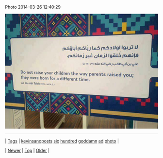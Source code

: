 <!--
title: Photo 2014-03-26 12
date: 2020-06-28T15:27:00.277Z
tags: kevinsanoposts, six, hundred, goddamn, ad, photo
-->


Photo 2014-03-26 12:40:29

![](80772897382-0.jpg)

<!--BOTTOM-POST-NAVIGATION-->
---

| [Tags](tags.md) | [kevinsanoposts](tag-kevinsanoposts.md) [six](tag-six.md) [hundred](tag-hundred.md) [goddamn](tag-goddamn.md) [ad](tag-ad.md) [photo](tag-photo.md) |

| [Newer](80768633537.md) | [Top](index.md) | [Older](80777577427.md) |